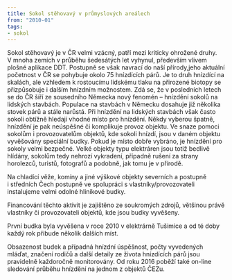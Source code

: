 ```yaml
---
title: Sokol stěhovavý v průmyslových areálech
from: "2010-01"
tags:
- sokol
---
```

Sokol stěhovavý je v ČR velmi vzácný, patří mezi kriticky ohrožené
druhy. V mnoha zemích v průběhu šedesátých let vyhynul, především vlivem
plošné aplikace DDT. Postupně se však navrací do naší přírody,jeho
aktuální početnost v ČR se pohybuje okolo 75 hnízdících párů. Je to druh
hnízdící na skalách, ale vzhledem k rostoucímu lidskému tlaku na
přirozené biotopy se přizpůsobuje i dalším hnízdním možnostem. Zdá se,
že v posledních letech se do ČR šíří ze sousedního Německa nový fenomén
– hnízdění sokolů na lidských stavbách. Populace na stavbách v Německu
dosahuje již několika stovek párů a stále narůstá. Při hnízdění na
lidských stavbách však často sokoli obtížně hledají vhodné místo pro
hnízdění. Někdy vyberou špatně, hnízdění je pak neúspěšné či komplikuje
provoz objektu. Ve snaze pomoci sokolům i provozovatelům objektů, kde
sokoli hnízdí, jsou v daném objektu vyvěšovány speciální budky. Pokud je
místo dobře vybráno, je hnízdění pro sokoly velmi bezpečné. Velké
objekty typu elektráren jsou totiž bedlivě hlídány, sokolům tedy nehrozí
vykradení, případně rušení za strany horolezců, turistů, fotografů
a podobně, jak tomu je v přírodě.

Na chladící věže, komíny a jiné výškové objekty severních a postupně
i středních Čech postupně ve spolupráci s vlastníky/provozovateli
instalujeme velmi odolné hliníkové budky.

Financování těchto aktivit je zajištěno ze soukromých zdrojů, většinou
právě vlastníky či provozovateli objektů, kde jsou budky vyvěšeny.

První budka byla vyvěšena v roce 2010 v elektrárně Tušimice a od té doby
každý rok přibude několik dalších míst.

Obsazenost budek a případná hnízdní úspěšnost, počty vyvedených mláďat,
značení rodičů a další detaily ze života hnízdících párů jsou pravidelně
každoročně monitorovány. Od roku 2016 poběží také on-line sledování
průběhu hnízdění na jednom z objektů ČEZu.
